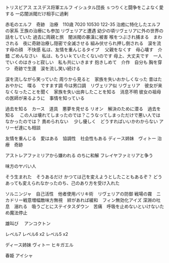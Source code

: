 

トリスビアス
エスデス将軍エルフ
イシュタル団長
ｓつりくと闘争をこよなく愛する
一応闇派閥だけ相手に過剰

赤毛のエルフ　奇跡　治療　110歳  7020 10530 122-35
治癒に特化したエルフの家系
王族の治療にも参加
リヴェリアと遭遇
幼少の頃リヴェリアに外の世界の話をしていた
過去に両親と旅　闇派閥の暴漢に被害
喉をつぶされ捕まる　まわされる　夜に奇跡治療し隠密で全滅させる
組み伏せられ押し倒される　涙を流す母の顔　不快感
私は、友情を重んじるタイプ　
父親をなくす　母心壊す　介錯
ごめんなさい　私は、もういｋていたくないのです
母上、大丈夫です　一人でいくのはきっと寂しい　私も共にいきます
抱きしめて　介作　自分も
胸を穿つ　奇跡で生還　涙を流し笑い続ける



涙を流しながら笑っていた
周りから見ると　家族を失いおかしくなった
昔はたおやかに　喋る　ですます調
今は男口調　リヴェリア似
リヴェリア　彼女が来なくなったことを聞く　家族を失い出奔したことを知る　消息不明
彼女の祖母の医師が来るように　事情を知っている




過去を知る　カース　道具　悪夢を見せる
リオン　解決のために潜る　過去を知る　
この人は壊れてしまったのでは？こうなってしまっただけで悪い人ではなかったのでは？
責められない　
少し優しく　どうすればいいかわからない
アリーゼ達にも相談　


友情を重んじる　愛はある　協調性　社会性もある
ディース姉妹　ヴィトー
治療　奇跡




アストレアファミリアから嫌われる のちに和解
フレイヤファミリアと争う


味方のヤバい人


そう生まれた　そうあるだけ
かつては己を変えようとしたこともあるぞ？
どうあっても変えられなかったのち、己のあり方を受け入れた


ソルニンジャ　自己活性　他者使用バリキ術　リヴェリアの防御
戦場の霧　ニカドリー戦意増幅敵味方無視　絆があれば緩和　フィン無効化アイズ
 深淵の吐息　溺れる　吸うごとにステイタスダウン　苦痛　呼吸を止めないといけないため魔法停止


雄叫び　
アンコクトン



レベル7
レベル6 x2
レベル5 x2

ディース姉妹
ヴィトー
ヒキガエル

春姫
アイシャ


